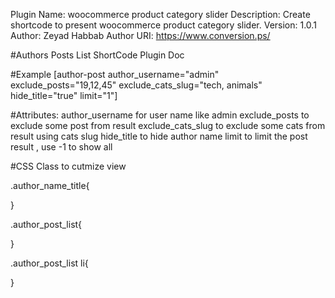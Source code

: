
Plugin Name: woocommerce product category slider
Description: Create shortcode to present woocommerce product category slider.
Version: 1.0.1
Author: Zeyad Habbab
Author URI: https://www.conversion.ps/

#Authors Posts List ShortCode Plugin Doc

#Example
[author-post author_username="admin" exclude_posts="19,12,45" exclude_cats_slug="tech, animals" hide_title="true" limit="1"]

#Attributes:
author_username for user name like admin
exclude_posts to exclude some post from result
exclude_cats_slug to exclude some cats from result using cats slug
hide_title to hide author name
limit to limit the post result , use -1 to show all


#CSS Class to cutmize view

.author_name_title{
	
}

.author_post_list{
	
}

.author_post_list li{
	
}
